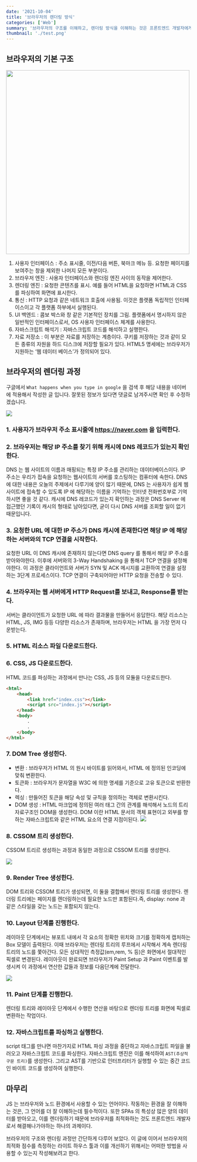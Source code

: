 ```yaml
---
date: '2021-10-04'
title: '브라우저의 렌더링 방식'
categories: ['Web']
summary: '브라우저의 구조를 이해하고, 렌더링 방식을 이해하는 것은 프론트엔드 개발자에게 반드시 필요한 지식이다. JS 는 브라우저와 노드 환경에서 사용할 수 있는 언어이다. 작동하는 환경을 잘 이해하는 것은, 그 언어를 더 잘 이해하는데 필수적이다. 또한 SPAs 의 특성상 많은 양의 데이터를 받아오고, 이를 렌더링하기 때문에 브라우저를 최적화하는 것도 프론트엔드 개발자로서 해결해나가야하는 하나의 과제이다....'
thumbnail: './test.png'
---
```


## 브라우저의 기본 구조

<img src="https://s3.us-west-2.amazonaws.com/secure.notion-static.com/545597e4-3c81-4ee9-b2b0-14852ea2c02d/Untitled.png?X-Amz-Algorithm=AWS4-HMAC-SHA256&X-Amz-Credential=AKIAT73L2G45O3KS52Y5%2F20211104%2Fus-west-2%2Fs3%2Faws4_request&X-Amz-Date=20211104T151706Z&X-Amz-Expires=86400&X-Amz-Signature=c5c0206ffd94a33b3d3ebe3675d80a05951d79cb23ba3781cb92fbb5d8080112&X-Amz-SignedHeaders=host&response-content-disposition=filename%20%3D%22Untitled.png%22" width=500/>

1. 사용자 인터페이스 : 주소 표시줄, 이전/다음 버튼, 북마크 메뉴 등. 요청한 페이지를 보여주는 창을 제외한 나머지 모든 부분이다.
2. 브라우저 엔진 : 사용자 인터페이스와 렌더링 엔진 사이의 동작을 제어한다.
3. 렌더링 엔진 : 요청한 콘텐츠를 표시. 예를 들어 HTML을 요청하면 HTML과 CSS를 파싱하여 화면에 표시한다.
4. 통신 : HTTP 요청과 같은 네트워크 호출에 사용됨. 이것은 플랫폼 독립적인 인터페이스이고 각 플랫폼 하부에서 실행된다.
5. UI 백엔드 : 콤보 박스와 창 같은 기본적인 장치를 그림. 플랫폼에서 명시하지 않은 일반적인 인터페이스로서, OS 사용자 인터페이스 체계를 사용한다.
6. 자바스크립트 해석기 : 자바스크립트 코드를 해석하고 실행한다.
7. 자료 저장소 : 이 부분은 자료를 저장하는 계층이다. 쿠키를 저장하는 것과 같이 모든 종류의 자원을 하드 디스크에 저장할 필요가 있다. HTML5 명세에는 브라우저가 지원하는 ‘웹 데이터 베이스’가 정의되어 있다.

## 브라우저의 렌더링 과정

구글에서 `What happens when you type in google` 을 검색 후 해당 내용을 네이버에 적용해서 작성한 글 입니다. 잘못된 정보가 있다면 댓글로 남겨주시면 확인 후 수정하겠습니다.

<img src="https://kyun2da.dev/static/7efd177711cd81dd0712e9dd79eaf12c/c1b63/browser-rendering.png" />

### 1. 사용자가 브라우저 주소 표시줄에 https://naver.com 을 입력한다.

### 2. 브라우저는 해당 IP 주소를 찾기 위해 캐시에 DNS 레코드가 있는지 확인한다.

DNS 는 웹 사이트의 이름과 매핑되는 특정 IP 주소를 관리하는 데이터베이스이다. IP 주소는 우리가 접속을 요청하는 웹사이트의 서버를 호스팅하는 컴퓨터에 속한다. DNS 에 대한 내용은 오늘의 주제에서 다루기에 양이 많기 때문에, DNS 는 사용자가 쉽게 웹사이트에 접속할 수 있도록 IP 에 해당하는 이름을 기억하는 인터넷 전화번호부로 기억하시면 좋을 것 같다. 캐시에 DNS 레코드가 있는지 확인하는 과정은 DNS Server 에 접근했던 기록이 캐시의 형태로 남아있다면, 굳이 다시 DNS 서버를 조회할 일이 없기 때문입니다.

### 3. 요청한 URL 에 대한 IP 주소가 DNS 캐시에 존재한다면 해당 IP 에 해당하는 서버와의 TCP 연결을 시작한다.

요청한 URL 이 DNS 캐시에 존재하지 않는다면 DNS query 를 통해서 해당 IP 주소를 받아와야한다. 이후에 서버와의 3-Way Handshaking 을 통해서 TCP 연결을 설정해야한다. 이 과정은 클라이언트와 서버가 SYN 및 ACK 메시지를 교환하여 연결을 설정하는 3단계 프로세스이다. TCP 연결이 구축되어야만 HTTP 요청을 전송할 수 있다.

### 4. 브라우저는 웹 서버에게 HTTP Request를 보내고, Response를 받는다.

서버는 클라이언트가 요청한 URL 에 따라 결과물을 만들어서 응답한다. 해당 리소스는 HTML, JS, IMG 등등 다양한 리소스가 존재하며, 브라우저는 HTML 을 가장 먼저 다운받는다.

### 5. HTML 리소스 파일 다운로드한다.

### 6. CSS, JS 다운로드한다.

HTML 코드를 파싱하는 과정에서 만나는 CSS, JS 등의 모듈을 다운로드한다.

```html
<html>
	<head>
		<link href="index.css"></link>
		<script src="index.js"></script>
	</head>
	<body>
		.
		.
	</body>
</html>
```

### 7. DOM Tree 생성한다.

- 변환 : 브라우저가 HTML 의 원시 바이트를 읽어와서, HTML 에 정의된 인코딩에 맞춰 변환한다.
- 토큰화 : 브라우저가 문자열을 W3C 에 의한 명세를 기준으로 고유 토큰으로 반환한다.
- 렉싱 : 만들어진 토큰을 해당 속성 및 규칙을 정의하는 객체로 변환시킨다.
- DOM 생성 : HTML 마크업에 정의된 여러 태그 간의 관계를 해석해서 노드의 트리 자료구조인 DOM을 생성한다. DOM 이란 HTML 문서의 객체 표현이고 외부를 향하는 자바스크립트와 같은 HTML 요소의 연결 지점이된다.
  <img src="https://developers.google.com/web/fundamentals/performance/critical-rendering-path/images/full-process.png?hl=ko" />

### 8. CSSOM 트리 생성한다.

CSSOM 트리르 생성하는 과정과 동일한 과정으로 CSSOM 트리를 생성한다.

<img src="https://developers.google.com/web/fundamentals/performance/critical-rendering-path/images/cssom-construction.png?hl=ko" />

### 9. Render Tree 생성한다.

DOM 트리와 CSSOM 트리가 생성되면, 이 둘을 결합해서 렌더링 트리를 생성한다. 렌더링 트리에는 페이지를 렌더링하는데 필요한 노드만 포함된다.즉, display: none 과 같은 스타일을 갖는 노드는 포함되지 않는다.

### 10. Layout 단계를 진행한다.

레이아웃 단계에서는 뷰포트 내에서 각 요소의 정확한 위치와 크기를 정확하게 캡처하는 Box 모델이 출력된다. 이때 브라우저는 렌더링 트리의 루프에서 시작해서 계속 렌더링 트리의 노드를 쫓아간다. 모든 상대적인 측정값(em,rem, % 등)은 화면에서 절대적인 픽셀로 변경된다. 레이아웃이 완료되면 브라우저가 Paint Setup 과 Paint 이벤트를 발생시켜 이 과정에서 연산한 값들과 정보를 다음단계에 전달한다.

<img src="https://developers.google.com/web/fundamentals/performance/critical-rendering-path/images/layout-viewport.png?hl=ko" />

### 11. Paint 단계를 진행한다.

렌더링 트리와 레이아웃 단계에서 수행한 연산을 바탕으로 렌더링 트리를 화면에 픽셀로 변환하는 작업이다.

### 12. 자바스크립트를 파싱하고 실행한다.

script 태그를 만나면 마찬가지로 HTML 파싱 과정을 중단하고 자바스크립트 파일을 불러오고 자바스크립트 코드를 파싱한다. 자바스크립트 엔진은 이를 해석하여 `AST(추상적 구문 트리)`를 생성한다. 그리고 AST를 기반으로 인터프리터가 실행할 수 있는 중간 코드인 바이트 코드를 생성하여 실행한다.

## 마무리

JS 는 브라우저와 노드 환경에서 사용할 수 있는 언어이다. 작동하는 환경을 잘 이해하는 것은, 그 언어를 더 잘 이해하는데 필수적이다. 또한 SPAs 의 특성상 많은 양의 데이터를 받아오고, 이를 렌더링하기 때문에 브라우저를 최적화하는 것도 프론트엔드 개발자로서 해결해나가야하는 하나의 과제이다.

브라우저의 구조와 렌더링 과정만 간단하게 다루어 보았다. 이 글에 이어서 브라우저의 최적화 점수를 측정하는 라이트 하우스 툴과 이를 개선하기 위해서는 어떠한 방법을 사용할 수 있는지 작성해보려고 한다.
